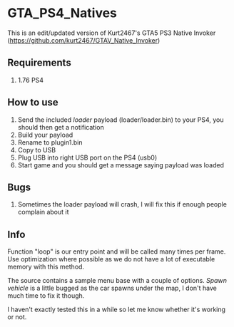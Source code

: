 # GTA_PS4_Natives

This is an edit/updated version of Kurt2467's GTA5 PS3 Native Invoker (https://github.com/kurt2467/GTAV_Native_Invoker)

## Requirements
1. 1.76 PS4

## How to use
1. Send the included *loader* payload (loader/loader.bin) to your PS4, you should then get a notification
2. Build your payload
3. Rename to plugin1.bin
4. Copy to USB
5. Plug USB into right USB port on the PS4 (usb0)
6. Start game and you should get a message saying payload was loaded

## Bugs
1. Sometimes the loader payload will crash, I will fix this if enough people complain about it

## Info
Function "loop" is our entry point and will be called many times per frame.
Use optimization where possible as we do not have a lot of executable memory with this method.

The source contains a sample menu base with a couple of options. *Spawn vehicle* is a little bugged as the car spawns under the map, I don't have much time to fix it though.

I haven't exactly tested this in a while so let me know whether it's working or not.

